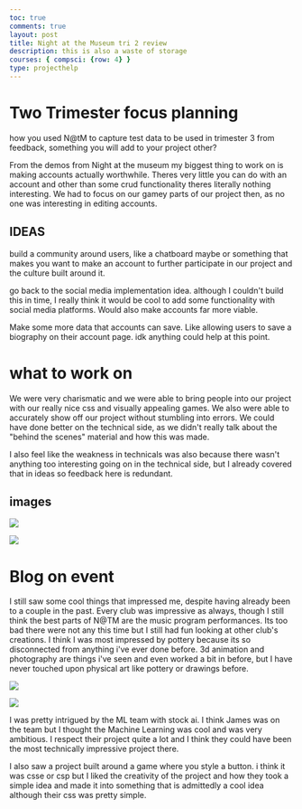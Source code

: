 ```yaml
---
toc: true
comments: true
layout: post
title: Night at the Museum tri 2 review
description: this is also a waste of storage
courses: { compsci: {row: 4} }
type: projecthelp
---
```

# Two Trimester focus planning

how you used N@tM to capture test data to be used in trimester 3
from feedback, something you will add to your project
other?

From the demos from Night at the museum my biggest thing to work on is making accounts actually worthwhile. Theres very little you can do with an account and other than some crud functionality theres literally nothing interesting. We had to focus on our gamey parts of our project then, as no one was interesting in editing accounts.

## IDEAS

build a community around users, like a chatboard maybe or something that makes you want to make an account to further participate in our project and the 
culture built around it. 

go back to the social media implementation idea. although I couldn't build this in time, I really think it would be cool to add some functionality with social media platforms. Would also make accounts far more viable.

Make some more data that accounts can save. Like allowing users to save a biography on their account page. idk anything could help at this point.

# what to work on 

We were very charismatic and we were able to bring people into our project with our really nice css and visually appealing games. We also were able to accurately show off our project without stumbling into errors. We could have done better on the technical side, as we didn't really talk about the "behind the scenes" material and how this was made. 

I also feel like the weakness in technicals was also because there wasn't anything too interesting going on in the technical side, but I already covered that in ideas so feedback here is redundant. 

## images

![]({{site.baseurl}}/images/IMG_5858.png)

![]({{site.baseurl}}/images/IMG_5861.png)

# Blog on event

I still saw some cool things that impressed me, despite having already been to a couple in the past. Every club was impressive as always, though I still think the best parts of N@TM are the music program performances. Its too bad there were not any this time but I still had fun looking at other club's creations. I think I was most impressed by pottery because its so disconnected from anything i've ever done before. 3d animation and photography are things i've seen and even worked a bit in before, but I have never touched upon physical art like pottery or drawings before.

![]({{site.baseurl}}/images/IMG_3215.png)

![]({{site.baseurl}}/images/IMG_1589.png)

I was pretty intrigued by the ML team with stock ai. I think James was on the team but I thought the Machine Learning was cool and was very ambitious. I respect their project quite a lot and I think they could have been the most technically impressive project there.

I also saw a project built around a game where you style a button. i think it was csse or csp but I liked the creativity of the project and how they took a simple idea and made it into something that is admittedly a cool idea although their css was pretty simple. 